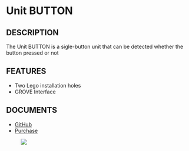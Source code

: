 # Unit BUTTON

## DESCRIPTION

The Unit BUTTON is a sigle-button unit that can be detected whether the button pressed or not

## FEATURES

-  Two Lego installation holes
-  GROVE Interface

## DOCUMENTS

- [GitHub](en/file_to_display_null)
- [Purchase](https://www.aliexpress.com/store/product/M5Stack-Official-Mini-Button-Unit-for-ESP32-Arduino-Micropython-Development-Kit-with-GROVE-GPIO-Port-Blockly/3226069_32921805637.html?spm=a2g1x.12024536.productList_2187621.8)

<figure>
    <img src="assets/img/product_pics/units/M5GO_Unit_button.png">
</figure>